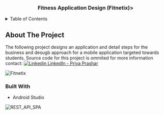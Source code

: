 <a name="readme-top"></a>

<br />
<div align="center">
  <a href="https://github.coventry.ac.uk/prasharp/6006CEM_PP_9246731/"></a>

<h3 align="center">Fitness Application Design (Fitnetix)>
</div>

<!-- TABLE OF CONTENTS -->
<details>
  <summary>Table of Contents</summary>
  <ol>
    <li>
      <a href="#about-the-project">About The Project</a>
      <ul>
        <li><a href="#built-with">Built With</a></li>
      </ul>
      <ul>
        <li><a href="#designs">Designs</a></li>
      </ul>
    </li>
  </ol>
</details>



<!-- ABOUT THE PROJECT -->
## About The Project

The following project designs an application and detail steps for the  business and desugb approach for a mobile application targeted towards students. Source code for this project is ommited for more information contact: [![Linkedin](https://i.stack.imgur.com/gVE0j.png) LinkedIn - Priya Prashar](https://www.linkedin.com/in/priya-prashar-4801/)

![Fitnetix](https://github.com/Prashar-P/Fitness_Mobile_App_Design/assets/140114811/1b04faa0-ec5a-4b10-8c04-4cc9d01ad911)


<!-- Built With -->
### Built With

* Android Studio


![REST_API_SPA](https://github.com/Prashar-P/REST_API_SPA/assets/140114811/784a77ea-4a77-4c20-bbfb-d28e6d473932)

